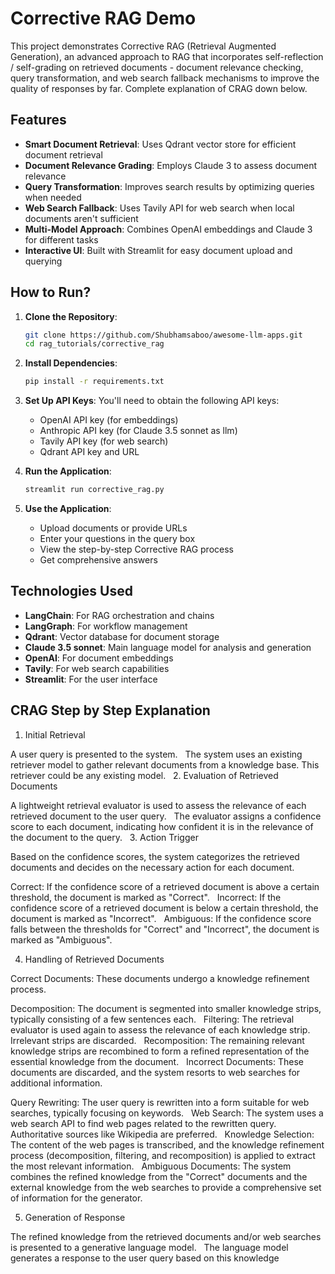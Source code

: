 # Corrective RAG Demo

This project demonstrates Corrective RAG (Retrieval Augmented Generation), an advanced approach to RAG that incorporates self-reflection / self-grading on retrieved documents - document relevance checking, query transformation, and web search fallback mechanisms to improve the quality of responses by far. Complete explanation of CRAG down below.

## Features

- **Smart Document Retrieval**: Uses Qdrant vector store for efficient document retrieval
- **Document Relevance Grading**: Employs Claude 3 to assess document relevance
- **Query Transformation**: Improves search results by optimizing queries when needed
- **Web Search Fallback**: Uses Tavily API for web search when local documents aren't sufficient
- **Multi-Model Approach**: Combines OpenAI embeddings and Claude 3 for different tasks
- **Interactive UI**: Built with Streamlit for easy document upload and querying

## How to Run?

1. **Clone the Repository**:
   ```bash
   git clone https://github.com/Shubhamsaboo/awesome-llm-apps.git
   cd rag_tutorials/corrective_rag
   ```

2. **Install Dependencies**:
   ```bash
   pip install -r requirements.txt
   ```

3. **Set Up API Keys**:
   You'll need to obtain the following API keys:
   - OpenAI API key (for embeddings)
   - Anthropic API key (for Claude 3.5 sonnet as llm)
   - Tavily API key (for web search)
   - Qdrant API key and URL

4. **Run the Application**:
   ```bash
   streamlit run corrective_rag.py
   ```

5. **Use the Application**:
   - Upload documents or provide URLs
   - Enter your questions in the query box
   - View the step-by-step Corrective RAG process
   - Get comprehensive answers

## Technologies Used

- **LangChain**: For RAG orchestration and chains
- **LangGraph**: For workflow management
- **Qdrant**: Vector database for document storage
- **Claude 3.5 sonnet**: Main language model for analysis and generation
- **OpenAI**: For document embeddings
- **Tavily**: For web search capabilities
- **Streamlit**: For the user interface

## CRAG Step by Step Explanation

1. Initial Retrieval

A user query is presented to the system.    
The system uses an existing retriever model to gather relevant documents from a knowledge base. This retriever could be any existing model.    
2. Evaluation of Retrieved Documents

A lightweight retrieval evaluator is used to assess the relevance of each retrieved document to the user query.    
The evaluator assigns a confidence score to each document, indicating how confident it is in the relevance of the document to the query.
    
3. Action Trigger

Based on the confidence scores, the system categorizes the retrieved documents and decides on the necessary action for each document.    

Correct: If the confidence score of a retrieved document is above a certain threshold, the document is marked as "Correct".    
Incorrect: If the confidence score of a retrieved document is below a certain threshold, the document is marked as "Incorrect".    
Ambiguous: If the confidence score falls between the thresholds for "Correct" and "Incorrect", the document is marked as "Ambiguous".    

4. Handling of Retrieved Documents

Correct Documents: These documents undergo a knowledge refinement process.    

Decomposition: The document is segmented into smaller knowledge strips, typically consisting of a few sentences each.    
Filtering: The retrieval evaluator is used again to assess the relevance of each knowledge strip. Irrelevant strips are discarded.    
Recomposition: The remaining relevant knowledge strips are recombined to form a refined representation of the essential knowledge from the document.    
Incorrect Documents: These documents are discarded, and the system resorts to web searches for additional information.    

Query Rewriting: The user query is rewritten into a form suitable for web searches, typically focusing on keywords.    
Web Search: The system uses a web search API to find web pages related to the rewritten query. Authoritative sources like Wikipedia are preferred.    
Knowledge Selection: The content of the web pages is transcribed, and the knowledge refinement process (decomposition, filtering, and recomposition) is applied to extract the most relevant information.    
Ambiguous Documents: The system combines the refined knowledge from the "Correct" documents and the external knowledge from the web searches to provide a comprehensive set of information for the generator.    

5. Generation of Response

The refined knowledge from the retrieved documents and/or web searches is presented to a generative language model.    
The language model generates a response to the user query based on this knowledge

